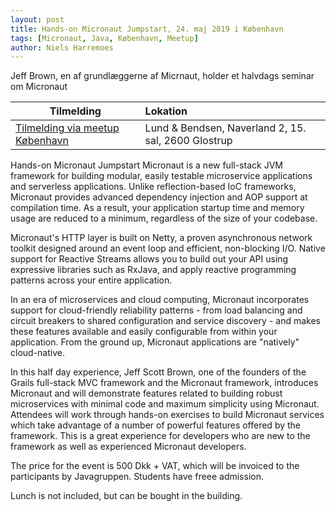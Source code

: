 ```yaml
---
layout: post
title: Hands-on Micronaut Jumpstart, 24. maj 2019 i København
tags: [Micronaut, Java, København, Meetup]
author: Niels Harremoes
---
```


Jeff Brown, en af grundlæggerne af Micrnaut, holder et halvdags seminar om Micronaut

| Tilmelding   |      Lokation |     
|----------|:------------- |
| [Tilmelding via meetup København](https://www.meetup.com/Copenhagen-Javagruppen-Meetup/events/261235982) | Lund & Bendsen, Naverland 2, 15. sal, 2600 Glostrup | 
 
<!-- more --> 

Hands-on Micronaut Jumpstart
Micronaut is a new full-stack JVM framework for building modular, easily testable microservice applications and serverless applications. Unlike reflection-based IoC frameworks, Micronaut provides advanced dependency injection and AOP support at compilation time. As a result, your application startup time and memory usage are reduced to a minimum, regardless of the size of your codebase.

Micronaut's HTTP layer is built on Netty, a proven asynchronous network toolkit designed around an event loop and efficient, non-blocking I/O. Native support for Reactive Streams allows you to build out your API using expressive libraries such as RxJava, and apply reactive programming patterns across your entire application.

In an era of microservices and cloud computing, Micronaut incorporates support for cloud-friendly reliability patterns - from load balancing and circuit breakers to shared configuration and service discovery - and makes these features available and easily configurable from within your application. From the ground up, Micronaut applications are "natively" cloud-native.

In this half day experience, Jeff Scott Brown, one of the founders of the Grails full-stack MVC framework and the Micronaut framework, introduces Micronaut and will demonstrate features related to building robust microservices with minimal code and maximum simplicity using Micronaut. Attendees will work through hands-on exercises to build Micronaut services which take advantage of a number of powerful features offered by the framework. This is a great experience for developers who are new to the framework as well as experienced Micronaut developers.

The price for the event is 500 Dkk + VAT, which will be invoiced to the participants by Javagruppen. Students have freee admission.

Lunch is not included, but can be bought in the building.
